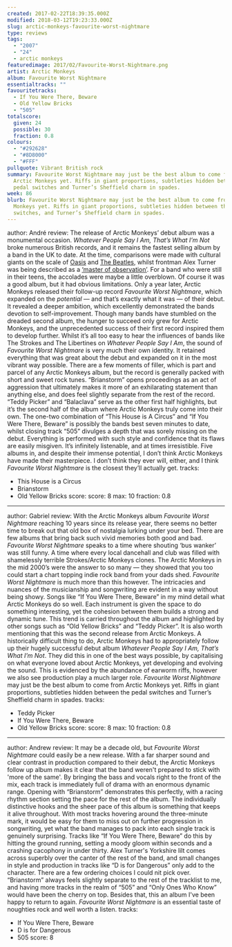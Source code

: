 ```yaml
---
created: 2017-02-22T18:39:35.000Z
modified: 2018-03-12T19:23:33.000Z
slug: arctic-monkeys-favourite-worst-nightmare
type: reviews
tags:
  - "2007"
  - "24"
  - arctic monkeys
featuredimage: 2017/02/Favourite-Worst-Nightmare.png
artist: Arctic Monkeys
album: Favourite Worst Nightmare
essentialtracks: ""
favouritetracks:
  - If You Were There, Beware
  - Old Yellow Bricks
  - "505"
totalscore:
  given: 24
  possible: 30
  fraction: 0.8
colours:
  - "#292628"
  - "#8D8000"
  - "#FFF"
pullquote: Vibrant British rock
summary: Favourite Worst Nightmare may just be the best album to come from
  Arctic Monkeys yet. Riffs in giant proportions, subtleties hidden between the
  pedal switches and Turner’s Sheffield charm in spades.
week: 86
blurb: Favourite Worst Nightmare may just be the best album to come from Arctic
  Monkeys yet. Riffs in giant proportions, subtleties hidden between the pedal
  switches, and Turner’s Sheffield charm in spades.
---
```

author: André
review: The release of Arctic Monkeys’ debut album was a monumental occasion.
  *Whatever People Say I Am, That’s What I’m Not* broke numerous British
  records, and it remains the fastest selling album by a band in the UK to date.
  At the time, comparisons were made with cultural giants on the scale of
  [Oasis](<https://audioxide.com/reviews/oasis-definitely-maybe/>) and [The
  Beatles](<https://audioxide.com/reviews/the-beatles-revolver/>), whilst
  frontman Alex Turner was being described as a [‘master of
  observation’](<http://www.nme.com/reviews/album/reviews-arctic-monkeys-7837>).
  For a band who were still in their teens, the accolades were maybe a little
  overblown. Of course it was a good album, but it had obvious limitations. Only
  a year later, Arctic Monkeys released their follow-up record *Favourite Worst
  Nightmare*, which expanded on the *potential* — and that’s exactly what it was
  — of their debut. It revealed a deeper ambition, which excellently
  demonstrated the bands devotion to self-improvement. Though many bands have
  stumbled on the dreaded second album, the hunger to succeed only grew for
  Arctic Monkeys, and the unprecedented success of their first record inspired
  them to develop further. Whilst it’s all too easy to hear the influences of
  bands like The Strokes and The Libertines on *Whatever People Say I Am*, the
  sound of *Favourite Worst Nightmare* is very much their own identity. It
  retained everything that was great about the debut and expanded on it in the
  most vibrant way possible. There are a few moments of filler, which is part
  and parcel of any Arctic Monkeys album, but the record is generally packed
  with short and sweet rock tunes. “Brianstorm” opens proceedings as an act of
  aggression that ultimately makes it more of an exhilarating statement than
  anything else, and does feel slightly separate from the rest of the record.
  “Teddy Picker” and “Balaclava” serve as the other first half highlights, but
  it’s the second half of the album where Arctic Monkeys truly come into their
  own. The one-two combination of “This House is A Circus” and “If You Were
  There, Beware” is possibly the bands best seven minutes to date, whilst
  closing track “505” divulges a depth that was sorely missing on the debut.
  Everything is performed with such style and confidence that its flaws are
  easily misgiven. It’s infinitely listenable, and at times irresistible. Five
  albums in, and despite their immense potential, I don’t think Arctic Monkeys
  have made their masterpiece. I don’t think they ever will, either, and I think
  *Favourite Worst Nightmare* is the closest they’ll actually get.
tracks:
  - This House is a Circus
  - ­Brianstorm
  - ­Old Yellow Bricks
score:
  score: 8
  max: 10
  fraction: 0.8
---
author: Gabriel
review: With the Arctic Monkeys album *Favourite Worst Nightmare* reaching 10
  years since its release year, there seems no better time to break out that old
  box of nostalgia lurking under your bed. There are few albums that bring back
  such vivid memories both good and bad. *Favourite Worst Nightmare* speaks to a
  time where shouting ‘bus wanker’ was still funny. A time where every local
  dancehall and club was filled with shamelessly terrible Strokes/Arctic Monkeys
  clones. The Arctic Monkeys in the mid 2000’s were the answer to so many — they
  showed that you too could start a chart topping indie rock band from your dads
  shed. *Favourite Worst Nightmare* is much more than this however. The
  intricacies and nuances of the musicianship and songwriting are evident in a
  way without being showy. Songs like “If You Were There, Beware” in my mind
  detail what Arctic Monkeys do so well. Each instrument is given the space to
  do something interesting, yet the cohesion between them builds a strong and
  dynamic tune. This trend is carried throughout the album and highlighted by
  other songs such as “Old Yellow Bricks” and “Teddy Picker”. It is also worth
  mentioning that this was the second release from Arctic Monkeys. A
  historically difficult thing to do, Arctic Monkeys had to appropriately follow
  up their hugely successful debut album *Whatever People Say I Am, That’s What
  I’m Not*. They did this in one of the best ways possible, by capitalising on
  what everyone loved about Arctic Monkeys, yet developing and evolving the
  sound. This is evidenced by the abundance of earworm riffs, however we also
  see production play a much larger role. *Favourite Worst Nightmare* may just
  be the best album to come from Arctic Monkeys yet. Riffs in giant proportions,
  subtleties hidden between the pedal switches and Turner’s Sheffield charm in
  spades.
tracks:
  - Teddy Picker
  - ­If You Were There, Beware
  - ­Old Yellow Bricks
score:
  score: 8
  max: 10
  fraction: 0.8
---
author: Andrew
review: It may be a decade old, but _Favourite Worst Nightmare_ could easily be a new release. With a far sharper sound and clear contrast in production compared to their debut, the Arctic Monkeys follow up album makes it clear that the band weren't prepared to stick with 'more of the same'. By bringing the bass and vocals right to the front of the mix, each track is immediately full of drama with an enormous dynamic range. Opening with “Brianstorm” demonstrates this perfectly, with a racing rhythm section setting the pace for the rest of the album. The individually distinctive hooks and the sheer pace of this album is something that keeps it alive throughout. With most tracks hovering around the three-minute mark, it would be easy for them to miss out on further progression in songwriting, yet what the band manages to pack into each single track is genuinely surprising. Tracks like “If You Were There, Beware” do this by hitting the ground running, setting a moody gloom within seconds and a crashing cacophony in under thirty. Alex Turner's Yorkshire lilt comes across superbly over the canter of the rest of the band, and small changes in style and production in tracks like “D is for Dangerous” only add to the character. There are a few ordering choices I could nit pick over. “Brianstorm” always feels slightly separate to the rest of the tracklist to me, and having more tracks in the realm of “505” and “Only Ones Who Know” would have been the cherry on top. Besides that, this an album I've been happy to return to again. _Favourite Worst Nightmare_ is an essential taste of noughties rock and well worth a listen.
tracks:
  - If You Were There, Beware
  - D is for Dangerous
  - 505
score: 8
